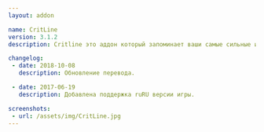```yaml
---
layout: addon

name: CritLine
version: 3.1.2
description: Critline это аддон который запоминает ваши самые сильные и критические удары (включая лечение), после, отображает их в простой подсказке.

changelog:
 - date: 2018-10-08
   description: Обновление перевода.

 - date: 2017-06-19
   description: Добавлена поддержка ruRU версии игры.

screenshots:
 - url: /assets/img/CritLine.jpg
---
```

